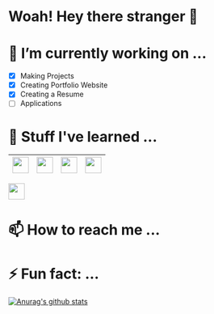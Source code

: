 # Woah! Hey there stranger 👋

# 🔭 I’m currently working on ...

 - [x] Making Projects
- [x] Creating Portfolio Website
- [x] Creating a Resume
- [ ] Applications

# 🌱 Stuff I've learned ...

| <img height="32px" src="https://cdn.svgporn.com/logos/javascript.svg"> | <img height="32px" src="https://cdn.svgporn.com/logos/react.svg"> | <img height="32px" width="32px" src="https://cdn.svgporn.com/logos/nextjs.svg"> |  <img height="32px" width="32px" src="https://cdn.svgporn.com/logos/html-5.svg"> |
|-|-|-|-|

 <img height="32px" width="32px" src="https://cdn.svgporn.com/logos/html-5.svg">

# 📫 How to reach me ...

# ⚡ Fun fact: ...


[![Anurag's github stats](https://github-readme-stats.vercel.app/api?username=hi-van)](https://github.com/anuraghazra/github-readme-stats)
